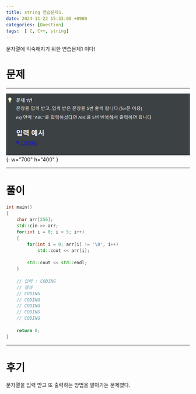 ```yaml
---
title: string 연습문제1.
date: 2024-11-22 15:33:00 +0900
categories: [Question]  
tags:  [ C, C++, string]
---
```


문자열에 익숙해지기 위한 연습문제1 이다!

# 문제   
---------------------------------------

![Desktop View](/assets/img/string1.png){: w="700" h="400" }

---------------------------------------

# 풀이

```c++
int main()
{
    char arr[256];
    std::cin >> arr;
    for(int i = 0; i < 5; i++)
    {
        for(int i = 0; arr[i] != '\0'; i++)
            std::cout << arr[i];

        std::cout << std::endl;
    }

    // 입력 : CODING
    // 결과
    // CODING
    // CODING
    // CODING
    // CODING
    // CODING

    return 0;
}

```
---------------------------------------

# 후기

문자열을 입력 받고 또 출력하는 방법을 알아가는 문제였다.

